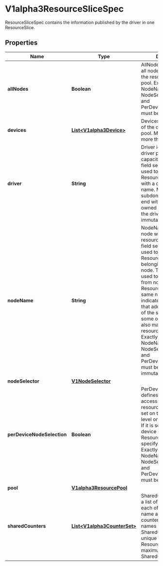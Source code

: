

# V1alpha3ResourceSliceSpec

ResourceSliceSpec contains the information published by the driver in one ResourceSlice.
## Properties

Name | Type | Description | Notes
------------ | ------------- | ------------- | -------------
**allNodes** | **Boolean** | AllNodes indicates that all nodes have access to the resources in the pool.  Exactly one of NodeName, NodeSelector, AllNodes, and PerDeviceNodeSelection must be set. |  [optional]
**devices** | [**List&lt;V1alpha3Device&gt;**](V1alpha3Device.md) | Devices lists some or all of the devices in this pool.  Must not have more than 128 entries. |  [optional]
**driver** | **String** | Driver identifies the DRA driver providing the capacity information. A field selector can be used to list only ResourceSlice objects with a certain driver name.  Must be a DNS subdomain and should end with a DNS domain owned by the vendor of the driver. This field is immutable. | 
**nodeName** | **String** | NodeName identifies the node which provides the resources in this pool. A field selector can be used to list only ResourceSlice objects belonging to a certain node.  This field can be used to limit access from nodes to ResourceSlices with the same node name. It also indicates to autoscalers that adding new nodes of the same type as some old node might also make new resources available.  Exactly one of NodeName, NodeSelector, AllNodes, and PerDeviceNodeSelection must be set. This field is immutable. |  [optional]
**nodeSelector** | [**V1NodeSelector**](V1NodeSelector.md) |  |  [optional]
**perDeviceNodeSelection** | **Boolean** | PerDeviceNodeSelection defines whether the access from nodes to resources in the pool is set on the ResourceSlice level or on each device. If it is set to true, every device defined the ResourceSlice must specify this individually.  Exactly one of NodeName, NodeSelector, AllNodes, and PerDeviceNodeSelection must be set. |  [optional]
**pool** | [**V1alpha3ResourcePool**](V1alpha3ResourcePool.md) |  | 
**sharedCounters** | [**List&lt;V1alpha3CounterSet&gt;**](V1alpha3CounterSet.md) | SharedCounters defines a list of counter sets, each of which has a name and a list of counters available.  The names of the SharedCounters must be unique in the ResourceSlice.  The maximum number of SharedCounters is 32. |  [optional]



